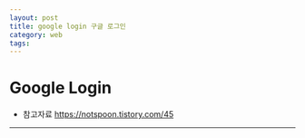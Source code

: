 ```yaml
---
layout: post
title: google login 구글 로그인
category: web
tags: 
---
```


# Google Login
* 참고자료 <https://notspoon.tistory.com/45>

---
